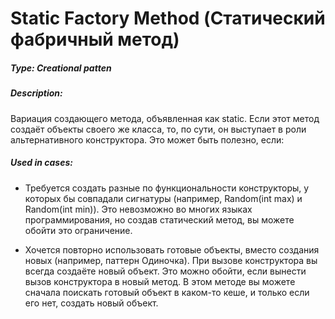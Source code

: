 # Static Factory Method (Статический фабричный метод)
##### Type: Creational patten

##### Description:  
Вариация создающего метода, объявленная как static. Если этот метод создаёт объекты своего же класса, то, по сути, он выступает в роли альтернативного конструктора. Это может быть полезно, если:

##### Used in cases:  
 - Требуется создать разные по функциональности конструкторы, у которых бы совпадали сигнатуры (например, Random(int max) и Random(int min)). Это невозможно во многих языках программирования, но создав статический метод, вы можете обойти это ограничение.
   
 - Хочется повторно использовать готовые объекты, вместо создания новых (например, паттерн Одиночка). При вызове конструктора вы всегда создаёте новый объект. Это можно обойти, если вынести вызов конструктора в новый метод. В этом методе вы можете сначала поискать готовый объект в каком-то кеше, и только если его нет, создать новый объект.
